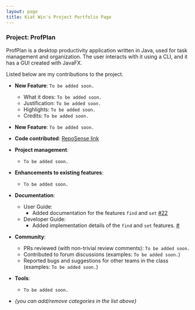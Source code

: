 ```yaml
---
layout: page
title: Kiat Win's Project Portfolio Page
---
```


### Project: ProfPlan

ProfPlan is a desktop productivity application written in Java, used for task management and organization. The user 
interacts with it using a CLI, and it has a GUI created with JavaFX.

Listed below are my contributions to the project.

* **New Feature**: `To be added soon.`
  * What it does: `To be added soon.`
  * Justification: `To be added soon.`
  * Highlights: `To be added soon.`
  * Credits: `To be added soon.`

* **New Feature**: `To be added soon.`

* **Code contributed**: [RepoSense link](https://nus-cs2103-ay2324s1.github.io/tp-dashboard/?search=kiatkat&breakdown=true)

* **Project management**:
  * `To be added soon.`

* **Enhancements to existing features**:
  * `To be added soon.`

* **Documentation**:
  * User Guide:
    * Added documentation for the features `find` and `set` [#22](https://github.com/AY2324S1-CS2103T-W15-1/tp/issues/22)
  * Developer Guide:
    * Added implementation details of the `find` and `set` features. [#](https://github.com/AY2324S1-CS2103T-W15-1/tp/issues/)

* **Community**:
  * PRs reviewed (with non-trivial review comments): `To be added soon.`
  * Contributed to forum discussions (examples: `To be added soon.`)
  * Reported bugs and suggestions for other teams in the class (examples: `To be added soon.`)

* **Tools**:
  * `To be added soon.`

* _{you can add/remove categories in the list above}_
